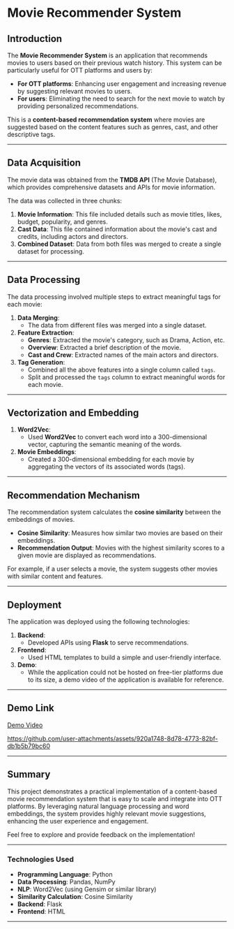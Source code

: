 # Movie Recommender System  

## Introduction  
The **Movie Recommender System** is an application that recommends movies to users based on their previous watch history. This system can be particularly useful for OTT platforms and users by:  
- **For OTT platforms**: Enhancing user engagement and increasing revenue by suggesting relevant movies to users.  
- **For users**: Eliminating the need to search for the next movie to watch by providing personalized recommendations.  

This is a **content-based recommendation system** where movies are suggested based on the content features such as genres, cast, and other descriptive tags.  

---

## Data Acquisition  
The movie data was obtained from the **TMDB API** (The Movie Database), which provides comprehensive datasets and APIs for movie information.  

The data was collected in three chunks:  
1. **Movie Information**: This file included details such as movie titles, likes, budget, popularity, and genres.  
2. **Cast Data**: This file contained information about the movie's cast and credits, including actors and directors.  
3. **Combined Dataset**: Data from both files was merged to create a single dataset for processing.  

---

## Data Processing  
The data processing involved multiple steps to extract meaningful tags for each movie:  
1. **Data Merging**:  
   - The data from different files was merged into a single dataset.  
2. **Feature Extraction**:  
   - **Genres**: Extracted the movie's category, such as Drama, Action, etc.  
   - **Overview**: Extracted a brief description of the movie.  
   - **Cast and Crew**: Extracted names of the main actors and directors.  
3. **Tag Generation**:  
   - Combined all the above features into a single column called `tags`.  
   - Split and processed the `tags` column to extract meaningful words for each movie.  

---

## Vectorization and Embedding  
1. **Word2Vec**:  
   - Used **Word2Vec** to convert each word into a 300-dimensional vector, capturing the semantic meaning of the words.  
2. **Movie Embeddings**:  
   - Created a 300-dimensional embedding for each movie by aggregating the vectors of its associated words (tags).  

---

## Recommendation Mechanism  
The recommendation system calculates the **cosine similarity** between the embeddings of movies.  
- **Cosine Similarity**: Measures how similar two movies are based on their embeddings.  
- **Recommendation Output**: Movies with the highest similarity scores to a given movie are displayed as recommendations.  

For example, if a user selects a movie, the system suggests other movies with similar content and features.

---

## Deployment  
The application was deployed using the following technologies:  
1. **Backend**:  
   - Developed APIs using **Flask** to serve recommendations.  
2. **Frontend**:  
   - Used HTML templates to build a simple and user-friendly interface.  
3. **Demo**:  
   - While the application could not be hosted on free-tier platforms due to its size, a demo video of the application is available for reference.  

---

## Demo Link  
[Demo Video](https://github.com/user-attachments/assets/920a1748-8d78-4773-82bf-db1b5b79bc60
)  

https://github.com/user-attachments/assets/920a1748-8d78-4773-82bf-db1b5b79bc60



---

## Summary  
This project demonstrates a practical implementation of a content-based movie recommendation system that is easy to scale and integrate into OTT platforms. By leveraging natural language processing and word embeddings, the system provides highly relevant movie suggestions, enhancing the user experience and engagement.  

Feel free to explore and provide feedback on the implementation!  

---

### Technologies Used  
- **Programming Language**: Python  
- **Data Processing**: Pandas, NumPy  
- **NLP**: Word2Vec (using Gensim or similar library)  
- **Similarity Calculation**: Cosine Similarity  
- **Backend**: Flask  
- **Frontend**: HTML  

---  

